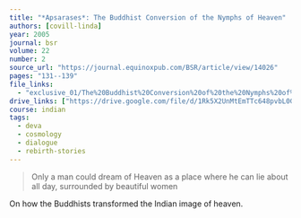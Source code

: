 ```yaml
---
title: "*Apsarases*: The Buddhist Conversion of the Nymphs of Heaven"
authors: [covill-linda]
year: 2005
journal: bsr
volume: 22
number: 2
source_url: "https://journal.equinoxpub.com/BSR/article/view/14026"
pages: "131--139"
file_links:
  - "exclusive_01/The%20Buddhist%20Conversion%20of%20the%20Nymphs%20of%20Heaven%20-%20Linda%20Covill.pdf"
drive_links: ["https://drive.google.com/file/d/1Rk5X2UnMtEmTTc648pvbL0GVeV4_P9Wy/view?usp=drivesdk"]
course: indian
tags:
  - deva
  - cosmology
  - dialogue
  - rebirth-stories
---
```


> Only a man could dream of Heaven as a place where he can lie about all day, surrounded by beautiful women

On how the Buddhists transformed the Indian image of heaven.
